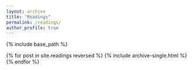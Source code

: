 ```yaml
---
layout: archive
title: "Readings"
permalink: /readings/
author_profile: true
---
```


{% include base_path %}

{% for post in site.readings reversed %}
  {% include archive-single.html %}
{% endfor %}
